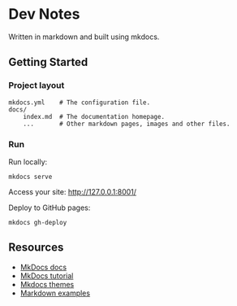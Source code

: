 # Dev Notes

Written in markdown and built using mkdocs.

## Getting Started

### Project layout

    mkdocs.yml    # The configuration file.
    docs/
        index.md  # The documentation homepage.
        ...       # Other markdown pages, images and other files.

### Run

Run locally:
```
mkdocs serve
```
Access your site:
http://127.0.0.1:8001/

Deploy to GitHub pages:
```
mkdocs gh-deploy
```


## Resources
* [MkDocs docs](https://www.mkdocs.org/)
* [MkDocs tutorial](https://romandc.com/techtalk-mkdocs/)
* [Mkdocs themes](https://github.com/mkdocs/mkdocs/wiki/MkDocs-Themes)
* [Markdown examples](http://www.unexpected-vortices.com/sw/rippledoc/quick-markdown-example.html)
